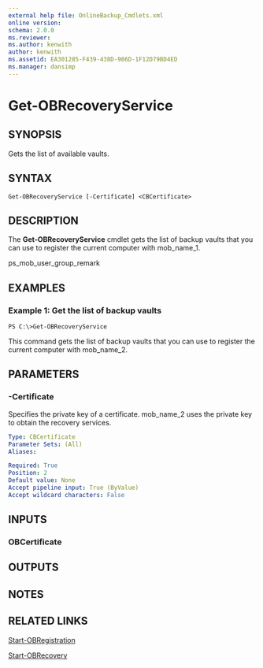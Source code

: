 ```yaml
---
external help file: OnlineBackup_Cmdlets.xml
online version: 
schema: 2.0.0
ms.reviewer:
ms.author: kenwith
author: kenwith
ms.assetid: EA301285-F439-438D-986D-1F12D79BD4ED
ms.manager: dansimp
---
```


# Get-OBRecoveryService

## SYNOPSIS
Gets the list of available vaults.

## SYNTAX

```
Get-OBRecoveryService [-Certificate] <CBCertificate>
```

## DESCRIPTION
The **Get-OBRecoveryService** cmdlet gets the list of backup vaults that you can use to register the current computer with mob_name_1.

ps_mob_user_group_remark

## EXAMPLES

### Example 1: Get the list of backup vaults
```
PS C:\>Get-OBRecoveryService
```

This command gets the list of backup vaults that you can use to register the current computer with mob_name_2.

## PARAMETERS

### -Certificate
Specifies the private key of a certificate.
mob_name_2 uses the private key to obtain the recovery services.

```yaml
Type: CBCertificate
Parameter Sets: (All)
Aliases: 

Required: True
Position: 2
Default value: None
Accept pipeline input: True (ByValue)
Accept wildcard characters: False
```

## INPUTS

### OBCertificate

## OUTPUTS

## NOTES

## RELATED LINKS

[Start-OBRegistration](./Start-OBRegistration.md)

[Start-OBRecovery](./Start-OBRecovery.md)

